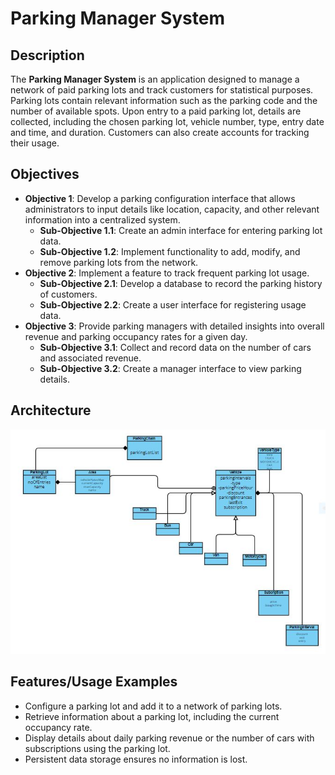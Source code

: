 # Parking Manager System

## Description
The **Parking Manager System** is an application designed to manage a network of paid parking lots and track customers for statistical purposes. Parking lots contain relevant information such as the parking code and the number of available spots. Upon entry to a paid parking lot, details are collected, including the chosen parking lot, vehicle number, type, entry date and time, and duration. Customers can also create accounts for tracking their usage.

## Objectives
- **Objective 1**: Develop a parking configuration interface that allows administrators to input details like location, capacity, and other relevant information into a centralized system.
    - **Sub-Objective 1.1**: Create an admin interface for entering parking lot data.
    - **Sub-Objective 1.2**: Implement functionality to add, modify, and remove parking lots from the network.
- **Objective 2**: Implement a feature to track frequent parking lot usage.
    - **Sub-Objective 2.1**: Develop a database to record the parking history of customers.
    - **Sub-Objective 2.2**: Create a user interface for registering usage data.
- **Objective 3**: Provide parking managers with detailed insights into overall revenue and parking occupancy rates for a given day.
    - **Sub-Objective 3.1**: Collect and record data on the number of cars and associated revenue.
    - **Sub-Objective 3.2**: Create a manager interface to view parking details.

## Architecture

![Architecture Diagram](ParkingManagerSystem/diagram.JPG)


## Features/Usage Examples
- Configure a parking lot and add it to a network of parking lots.
- Retrieve information about a parking lot, including the current occupancy rate.
- Display details about daily parking revenue or the number of cars with subscriptions using the parking lot.
- Persistent data storage ensures no information is lost.

